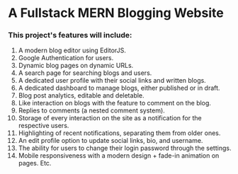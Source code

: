 # A Fullstack MERN Blogging Website

### This project's features will include:
1. A modern blog editor using EditorJS.
2. Google Authentication for users.
3. Dynamic blog pages on dynamic URLs.
4. A search page for searching blogs and users.
5. A dedicated user profile with their social links and written blogs.
6. A dedicated dashboard to manage blogs, either published or in draft.
7. Blog post analytics, editable and deletable.
8. Like interaction on blogs with the feature to comment on the blog.
9. Replies to comments (a nested comment system).
10. Storage of every interaction on the site as a notification for the respective users.
11. Highlighting of recent notifications, separating them from older ones.
12. An edit profile option to update social links, bio, and username.
13. The ability for users to change their login password through the settings.
14. Mobile responsiveness with a modern design + fade-in animation on pages.
Etc.
